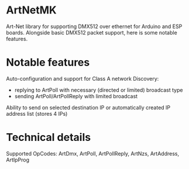 # ArtNetMK
Art-Net library for supporting DMX512 over ethernet for Arduino and ESP boards. Alongside basic DMX512 packet support, here is some notable features.

# Notable features
Auto-configuration and support for Class A network
Discovery:
  * replying to ArtPoll with necessary (directed or limited) broadcast type
  * sending ArtPoll/ArtPollReply with limited broadcast

Ability to send on selected destination IP or automatically created IP address list (stores 4 IPs)

# Technical details
Supported OpCodes: ArtDmx, ArtPoll, ArtPollReply, ArtNzs, ArtAddress, ArtIpProg
